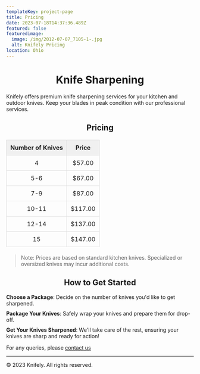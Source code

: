```yaml
---
templateKey: project-page
title: Pricing
date: 2023-07-18T14:37:36.489Z
featured: false
featuredimage:
  image: /img/2012-07-07_7105-1-.jpg
  alt: Knifely Pricing
location: Ohio
---
```

<style>
    .knifely-content {
        font-family: Arial, sans-serif;
        background-color: #f4f4f4;
        padding: 20px;
    }
    .knifely-container {
        background-color: #ffffff;
        padding: 30px;
        border-radius: 8px;
        max-width: 700px;
        margin: 20px auto;
        border: 1px solid #e0e0e0;
        transition: background-color 0.3s;
    }
    .knifely-container:hover {
        background-color: #f7f7f7;
    }
    h1, h2 {
        text-align: center;
    }
    table {
        width: 100%;
        border-collapse: collapse;
        margin: 20px 0;
    }
    th, td {
        border: 1px solid #dcdcdc;
        padding: 10px;
        text-align: center;
    }
    th {
        background-color: #f0f0f0;
    }
    ul {
        list-style-type: none;
        padding-left: 0;
    }
    li {
        margin-bottom: 10px;
    }
    .note {
        font-size: 0.9em;
        color: #999;
        margin-top: 10px;
    }
    .footer {
        text-align: center;
        margin-top: 20px;
        font-size: 0.9em;
        color: #888;
    }
</style>

# Knife Sharpening

Knifely offers premium knife sharpening services for your kitchen and outdoor knives. Keep your blades in peak condition with our professional services.

## Pricing

| Number of Knives | Price  |
|-----------------|-------|
| 4               | $57.00|
| 5-6             | $67.00|
| 7-9             | $87.00|
| 10-11           | $117.00|
| 12-14           | $137.00|
| 15              | $147.00|

> Note: Prices are based on standard kitchen knives. Specialized or oversized knives may incur additional costs.

## How to Get Started

- **Choose a Package**: Decide on the number of knives you'd like to get sharpened.
- **Package Your Knives**: Safely wrap your knives and prepare them for drop-off.
- **Get Your Knives Sharpened**: We'll take care of the rest, ensuring your knives are sharp and ready for action!

For any queries, please [contact us](mailto:info@knifely.com)

---

© 2023 Knifely. All rights reserved.




